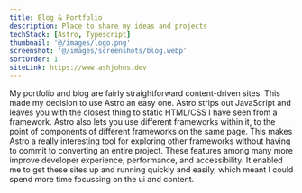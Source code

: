 ```yaml
---
title: Blog & Portfolio
description: Place to share my ideas and projects
techStack: [Astro, Typescript]
thumbnail: '@/images/logo.png'
screenshot: '@/images/screenshots/blog.webp'
sortOrder: 1
siteLink: https://www.ashjohns.dev
---
```


My portfolio and blog are fairly straightforward content-driven sites. This made my decision to use Astro an easy one. Astro strips out JavaScript and leaves you with the closest thing to static HTML/CSS I have seen from a framework. Astro also lets you use different frameworks within it, to the point of components of different frameworks on the same page. This makes Astro a really interesting tool for exploring other frameworks without having to commit to converting an entire project. These features among many more improve developer experience, performance, and accessibility. It enabled me to get these sites up and running quickly and easily, which meant I could spend more time focussing on the ui and content.
